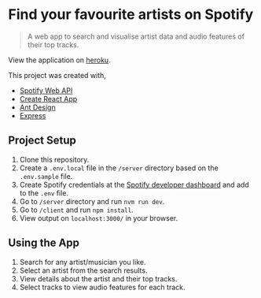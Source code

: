 # Find your favourite artists on Spotify

> A web app to search and visualise artist data and audio features of their top tracks.

View the application on [heroku](https://find-artist-app.herokuapp.com/).

This project was created with,

- [Spotify Web API](https://developer.spotify.com/documentation/web-api/)
- [Create React App](https://github.com/facebook/create-react-app)
- [Ant Design](https://ant.design/)
- [Express](https://expressjs.com/)

## Project Setup

1. Clone this repository.
2. Create a `.env.local` file in the `/server` directory based on the `.env.sample` file.
3. Create Spotify credentials at the 
[Spotify developer dashboard](https://developer.spotify.com/dashboard/login) and add to the `.env` file.
4. Go to `/server` directory and run `nvm run dev`.
5. Go to `/client` and run `npm install`.
6. View output on `localhost:3000/` in your browser.

## Using the App

1. Search for any artist/musician you like.
2. Select an artist from the search results. 
3. View details about the artist and their top tracks.
4. Select tracks to view audio features for each track.

